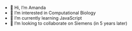 - 👋 Hi, I’m Amanda 
- 👀 I’m interested in Computational Biology
- 🌱 I’m currently learning JavaScript
- 💞️ I’m looking to collaborate on Siemens (in 5 years later)

<!---
axaydazn/axaydazn is a ✨ special ✨ repository because its `README.md` (this file) appears on your GitHub profile.
You can click the Preview link to take a look at your changes.
--->
